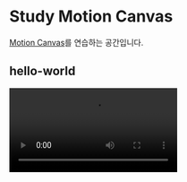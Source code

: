 # Study Motion Canvas

[Motion Canvas](https://github.com/motion-canvas/motion-canvas)를 연습하는 공간입니다.

## hello-world

![TEST](hello-world/public/hellworld.mp4)
